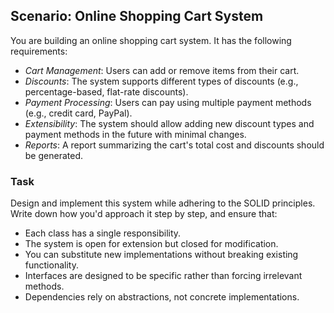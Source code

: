 ## Scenario: Online Shopping Cart System
You are building an online shopping cart system. It has the following requirements:

- *Cart Management*: Users can add or remove items from their cart.
- *Discounts*: The system supports different types of discounts (e.g., percentage-based, flat-rate discounts).
- *Payment Processing*: Users can pay using multiple payment methods (e.g., credit card, PayPal).
- *Extensibility*: The system should allow adding new discount types and payment methods in the future with minimal changes.
- *Reports*: A report summarizing the cart's total cost and discounts should be generated.
  
### Task
Design and implement this system while adhering to the SOLID principles. Write down how you'd approach it step by step, and ensure that:

   - Each class has a single responsibility.
   - The system is open for extension but closed for modification.
   - You can substitute new implementations without breaking existing functionality.
   - Interfaces are designed to be specific rather than forcing irrelevant methods.
   - Dependencies rely on abstractions, not concrete implementations.